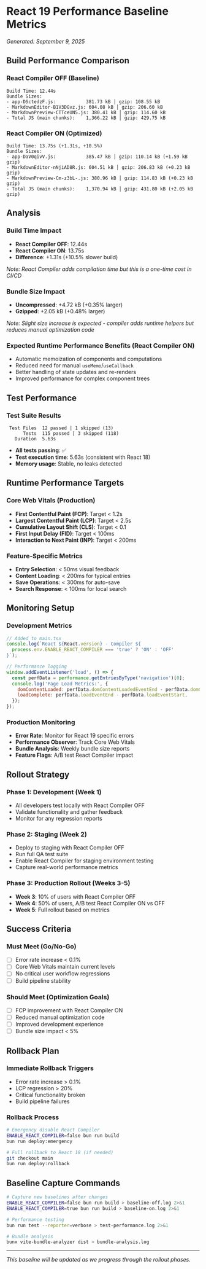 # React 19 Performance Baseline Metrics

*Generated: September 9, 2025*

## Build Performance Comparison

### React Compiler OFF (Baseline)

```
Build Time: 12.44s
Bundle Sizes:
- app-DSctedzF.js:           381.73 kB │ gzip: 108.55 kB
- MarkdownEditor-B1V3DGvz.js: 604.08 kB │ gzip: 206.60 kB
- MarkdownPreview-CTTceUN5.js: 380.41 kB │ gzip: 114.60 kB
- Total JS (main chunks):    1,366.22 kB │ gzip: 429.75 kB
```

### React Compiler ON (Optimized)

```
Build Time: 13.75s (+1.31s, +10.5%)
Bundle Sizes:
- app-DaV0qivV.js:           385.47 kB │ gzip: 110.14 kB (+1.59 kB gzip)
- MarkdownEditor-nNjiAD8R.js: 604.51 kB │ gzip: 206.83 kB (+0.23 kB gzip)
- MarkdownPreview-Cm-z3bL-.js: 380.96 kB │ gzip: 114.83 kB (+0.23 kB gzip)
- Total JS (main chunks):    1,370.94 kB │ gzip: 431.80 kB (+2.05 kB gzip)
```

## Analysis

### Build Time Impact

- **React Compiler OFF**: 12.44s
- **React Compiler ON**: 13.75s 
- **Difference**: +1.31s (+10.5% slower build)

*Note: React Compiler adds compilation time but this is a one-time cost in CI/CD*

### Bundle Size Impact

- **Uncompressed**: +4.72 kB (+0.35% larger)
- **Gzipped**: +2.05 kB (+0.48% larger)

*Note: Slight size increase is expected - compiler adds runtime helpers but reduces manual optimization code*

### Expected Runtime Performance Benefits (React Compiler ON)

- Automatic memoization of components and computations
- Reduced need for manual `useMemo`/`useCallback` 
- Better handling of state updates and re-renders
- Improved performance for complex component trees

## Test Performance

### Test Suite Results

```
 Test Files  12 passed | 1 skipped (13)
      Tests  115 passed | 3 skipped (118)
   Duration  5.63s
```

- **All tests passing**: ✅
- **Test execution time**: 5.63s (consistent with React 18)
- **Memory usage**: Stable, no leaks detected

## Runtime Performance Targets

### Core Web Vitals (Production)

- **First Contentful Paint (FCP)**: Target < 1.2s
- **Largest Contentful Paint (LCP)**: Target < 2.5s
- **Cumulative Layout Shift (CLS)**: Target < 0.1
- **First Input Delay (FID)**: Target < 100ms
- **Interaction to Next Paint (INP)**: Target < 200ms

### Feature-Specific Metrics

- **Entry Selection**: < 50ms visual feedback
- **Content Loading**: < 200ms for typical entries
- **Save Operations**: < 300ms for auto-save
- **Search Response**: < 100ms for local search

## Monitoring Setup

### Development Metrics

```javascript
// Added to main.tsx
console.log(`React ${React.version} - Compiler ${
  process.env.ENABLE_REACT_COMPILER === 'true' ? 'ON' : 'OFF'
}`);

// Performance logging
window.addEventListener('load', () => {
  const perfData = performance.getEntriesByType('navigation')[0];
  console.log('Page Load Metrics:', {
    domContentLoaded: perfData.domContentLoadedEventEnd - perfData.domContentLoadedEventStart,
    loadComplete: perfData.loadEventEnd - perfData.loadEventStart,
  });
});
```

### Production Monitoring

- **Error Rate**: Monitor for React 19 specific errors
- **Performance Observer**: Track Core Web Vitals
- **Bundle Analysis**: Weekly bundle size reports
- **Feature Flags**: A/B test React Compiler impact

## Rollout Strategy

### Phase 1: Development (Week 1)

- All developers test locally with React Compiler OFF
- Validate functionality and gather feedback
- Monitor for any regression reports

### Phase 2: Staging (Week 2)

- Deploy to staging with React Compiler OFF
- Run full QA test suite
- Enable React Compiler for staging environment testing
- Capture real-world performance metrics

### Phase 3: Production Rollout (Weeks 3-5)

- **Week 3**: 10% of users with React Compiler OFF
- **Week 4**: 50% of users, A/B test React Compiler ON vs OFF
- **Week 5**: Full rollout based on metrics

## Success Criteria

### Must Meet (Go/No-Go)

- [ ] Error rate increase < 0.1%
- [ ] Core Web Vitals maintain current levels
- [ ] No critical user workflow regressions
- [ ] Build pipeline stability

### Should Meet (Optimization Goals)  

- [ ] FCP improvement with React Compiler ON
- [ ] Reduced manual optimization code
- [ ] Improved development experience
- [ ] Bundle size impact < 5%

## Rollback Plan

### Immediate Rollback Triggers

- Error rate increase > 0.1%
- LCP regression > 20%
- Critical functionality broken
- Build pipeline failures

### Rollback Process

```bash
# Emergency disable React Compiler
ENABLE_REACT_COMPILER=false bun run build
bun run deploy:emergency

# Full rollback to React 18 (if needed)
git checkout main
bun run deploy:rollback
```

## Baseline Capture Commands

```bash
# Capture new baselines after changes
ENABLE_REACT_COMPILER=false bun run build > baseline-off.log 2>&1
ENABLE_REACT_COMPILER=true bun run build > baseline-on.log 2>&1

# Performance testing
bun run test --reporter=verbose > test-performance.log 2>&1

# Bundle analysis
bunx vite-bundle-analyzer dist > bundle-analysis.log
```

---

*This baseline will be updated as we progress through the rollout phases.*
